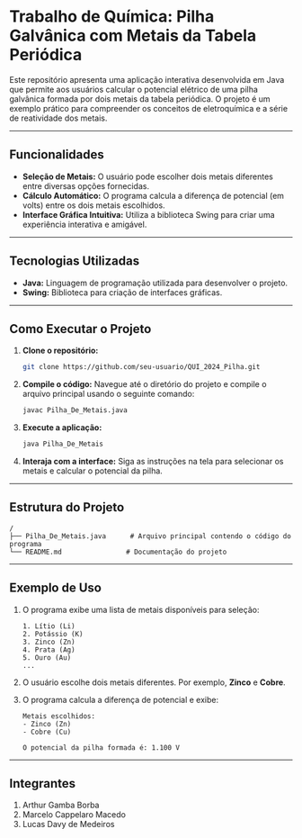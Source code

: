 # Trabalho de Química: Pilha Galvânica com Metais da Tabela Periódica

Este repositório apresenta uma aplicação interativa desenvolvida em Java que permite aos usuários calcular o potencial elétrico de uma pilha galvânica formada por dois metais da tabela periódica. O projeto é um exemplo prático para compreender os conceitos de eletroquímica e a série de reatividade dos metais.

---

## Funcionalidades

- **Seleção de Metais:** O usuário pode escolher dois metais diferentes entre diversas opções fornecidas.
- **Cálculo Automático:** O programa calcula a diferença de potencial (em volts) entre os dois metais escolhidos.
- **Interface Gráfica Intuitiva:** Utiliza a biblioteca Swing para criar uma experiência interativa e amigável.

---

## Tecnologias Utilizadas

- **Java:** Linguagem de programação utilizada para desenvolver o projeto.
- **Swing:** Biblioteca para criação de interfaces gráficas.

---

## Como Executar o Projeto

1. **Clone o repositório:**
   ```bash
   git clone https://github.com/seu-usuario/QUI_2024_Pilha.git
   ```

2. **Compile o código:**
   Navegue até o diretório do projeto e compile o arquivo principal usando o seguinte comando:
   ```bash
   javac Pilha_De_Metais.java
   ```

3. **Execute a aplicação:**
   ```bash
   java Pilha_De_Metais
   ```

4. **Interaja com a interface:** Siga as instruções na tela para selecionar os metais e calcular o potencial da pilha.

---

## Estrutura do Projeto

```plaintext
/
├── Pilha_De_Metais.java      # Arquivo principal contendo o código do programa
└── README.md                # Documentação do projeto
```

---

## Exemplo de Uso

1. O programa exibe uma lista de metais disponíveis para seleção:
   ```plaintext
   1. Lítio (Li)
   2. Potássio (K)
   3. Zinco (Zn)
   4. Prata (Ag)
   5. Ouro (Au)
   ...
   ```

2. O usuário escolhe dois metais diferentes. Por exemplo, **Zinco** e **Cobre**.
3. O programa calcula a diferença de potencial e exibe:
   ```plaintext
   Metais escolhidos:
   - Zinco (Zn)
   - Cobre (Cu)

   O potencial da pilha formada é: 1.100 V
   ```

---

## Integrantes

1. Arthur Gamba Borba
2. Marcelo Cappelaro Macedo
3. Lucas Davy de Medeiros
